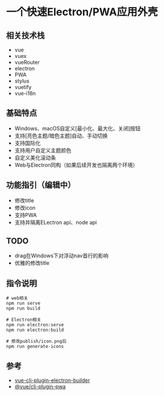 # 一个快速Electron/PWA应用外壳

## 相关技术栈
+ vue
+ vuex
+ vueRouter
+ electron
+ PWA
+ stylus
+ vuetify
+ vue-i18n

## 基础特点

+ Windows、macOS自定义[最小化、最大化、关闭]按钮
+ 支持[亮色主题/暗色主题]自动、手动切换
+ 支持国际化
+ 支持用户自定义主题颜色
+ 自定义美化滚动条
+ Web与Electron同构（如果后续开发也隔离两个环境）

## 功能指引（编辑中）

+ 修改title
+ 修改icon
+ 支持PWA
+ 支持并隔离ELectron api、node api

## TODO

+ drag在Windows下对浮动nav首行的影响
+ 优雅的修改title

## 指令说明

```
# web相关
npm run serve
npm run build

# Electron相关
npm run electron:serve
npm run electron:build

# 修改publish/icon.png后
npm run generate-icons
```

## 参考
+ [vue-cli-plugin-electron-builder](https://nklayman.github.io/vue-cli-plugin-electron-builder/)
+ [@vue/cli-plugin-pwa](https://github.com/vuejs/vue-cli/tree/dev/packages/%40vue/cli-plugin-pwa)
